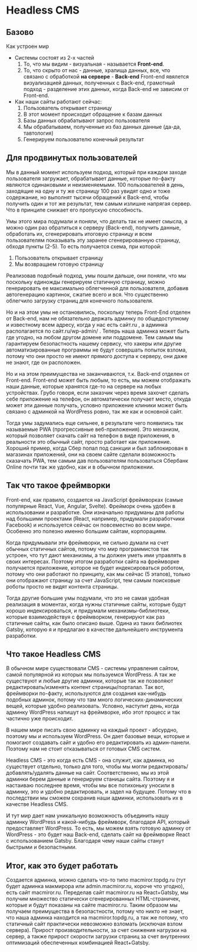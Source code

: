 # Headless CMS
## Базово
Как устроен мир
* Системы состоят из 2-х частей
  1. То, что мы видим - визуальная - называется **Front-end**.
  2. То, что скрыто от нас - данные, хралища данных, все, что связано с обработкой **на сервере** - **Back-end**
    Front-end явялется визуализацией данных, полученных с Back-end, грамотный подход - разделение этих данных, когда Back-end не зависим от Front-end.
* Как наши сайты работают сейчас:
  1. Пользователь открывает страницу
  2. В этот момент происходит обращение к базам данных
  3. Базы данных обрабатывают запрос пользователя
  4. Мы обрабатываем, полученные из баз данных данные (да-да, тавтология)
  5. Генерируем пользователю конечный результат

## Для продвинутых пользователей
Мы в данный момент используем подход, который при каждом заходе пользователя загружает, обрабатывает данные, которые по-факту являются одинаковыми и неизменяемыми. 100 пользователей в день, заходящие на одну и ту же страницу 100 раз увидят одно и тоже содержание, но выполнят тысячи обращений к Back-end, чтобы получить один и тот же результат, тем самым излишне напрягая сервер. Что в принципе снижает его пропускую способность.

Умы этого мира подумали и поняли, что делать так не имеет смысла, а можно один раз обратиться к серверу (Back-end), получить данные, обработать их, сгенерировать итоговую страницу и всем пользователям показывать эту заранее сгенерированную страницу, обходя пункты (2-5). То есть получается схема, при которой:
1. Пользователь открывает страницу
2. Мы возвращаем готовую страницу

Реализовав подобный подход, умы пошли дальше, они поняли, что мы поскольку единожды генерируем статичную страницу, можно генерировать ее максимально облегченной для пользователя, добавив автогенерацию картинок, сжатие всего и вся. Что существенно облегчило загрузку страниц для конечного пользователя.

Но и на этом умы не остановились, поскольку теперь Front-End отделен от Back-end, нам не обязательно держать админку по общедоступному и известному всем адресу, когда у нас есть сайт.ru , а админка располагается по сайт.ru/wp-admin/ . Теперь наша админка может быть где угодно, на любом другом домене или поддомене. Тем самым мы гарантируем безопастность нашему сервису, что хакеры или другие автоматизированные программы не будут совершать попыток взлома, потому что они просто не имеют прямого доступа к серверу, они даже не знают, где он расположен.

Но и на этом преимущества не заканчиваются, т.к. Back-end отделен от Front-end. Front-end может быть любым, то есть, мы можем отображать наши данные, которые хранятся где-то на сервере на любых устройствах. Грубо говоря, если заказчик через время захочет сделать себе приложение на телефон, он автоматически получает место, откуда может эти данные получать, условно приложение клиники может быть связано с админкой на WordPress ровно, так же как и основной сайт.

Тогда умы задумались еще сильнее, в результате чего появились так называемые PWA (прогрессивные веб-приложения). Это механизм, который позволяет скачать сайт на телефон в виде приложения, в реальности это обычный сайт, просто работает как приложение. Хороший пример, когда Сбер попал под санкции и был заблокирован в магазинах приложений, они на своем сайте сделали возможность сказачать PWA, тем самым дав пользователям пользоваться Сбербанк Online почти так же удобно, как и в обычном приложении.

## Так что такое фреймворки
Front-end, как правило, создается на JavaScript фреймворках (самые популярные React, Vue, Angular, Svelte). Фрейморк очень удобен в использовании и разработке. Они изначально придуманы для работы над большими проектами (React, например, придумали разработчики Facebook) и используется сейчас он повсеместно во всем мире. Особенно это полезно именно большим сайтам, корпорациям.

Когда придумывали эти фреймворки, не сильно думали на счет обычных статичных сайтов, потому что мир программистов так устроен, что тут дают механизмы, а ты должен уметь ими управлять в своих интересах. Поэтому итогом разработки сайта на фреймворке получается приложение, которое не будет индексироваться роботом, потому что они работают по принципу, как мы сейчас (5 этапов), только они отображают страницу за счет JavaScript, тем самым поисковые роботы просто не видят контента страницы. 

Тогда другие большие умы подумали, что это не самая удобная реализация в моментах, когда нужны статичные сайты, которые будут хорошо индексироваться, и придумали механизмы-библиотеки, которые взаимодействуя с фреймворком, генерируют как раз статичные сайты, как было описано выше. Одина из таких библиотех Gatsby, которую я и предлагаю в качестве дальнейшего инструмента разработки.

## Что такое Headless CMS
В обычном мире существовали CMS - системы управления сайтом, самой популярной из которых мы пользуемся WordPress. А так же существуют и любые другие админки, которые так же позволяют редактировать/изменять контент страницы/порталал. Так вот, фреймворки по-факту, используются для создания как-нибудь подобных админок, потому что там много логических-динамических вещей, которые удобно реализовать. Условно, наступит день, когда админку WordPress напишут на фреймворке, ибо этот процесс и так частично уже происходит.

В нашем мире писать свою админку на каждый проект - абсурдно, поэтому мы и используем WordPress. Он дает базовые вещи, которые и помогают создавать сайт и удобно его редактировать из админ-панели. Поэтому нам не стоит отказываться от готовых CMS систем.

Headless CMS - это когда есть CMS - она служит, как админка, но существует отдельно, только для того, чтобы мы могли редактировать/добавлять/удалять данные на сайт. Соответственно, мы из этой админки берем данные и генерируем станицы сайта. Поэтому я и настаиваю последнее время, чтобы мы все потихоньку уносили в админку, это и удобно редактировать, и задел на будущее. Потому что в последствии мы сможем сохранив наши админки, использовать их в качестве Headless CMS.

И тут мир дает нам уникальную возможность объединить нашу админку WordPress и какой-нибудь фреймворк, благодаря API, который предоставляет WordPress. То есть, мы можем взять готовую админку от WordPress - это будет наш Back-end, сделать сайт на фреймворке React с использованием Gatsby. Благодаря чему наши сайты станут быстрыми и безопастными.

## Итог, как это будет работать
Создается админка, можно сделать что-то типо macmiror.topdg.ru (тут будет админка макмирора или admin.macmiror.ru, короче что угодно), есть сайт macmiror.ru. Переделав сайт macmiror.ru на React+Gatsby, мы получим множество статически сгенерированных HTML-страничек, которые и будут показаны на сайте macmiror.ru. Таким образом мы получаем преимущества в безопастности, потому что никто не знает, что наша админка находится на macmiror.topdg.ru, а так же потому, что статичный сайт практически невозможно взломать (исключая взлом сервера). Прирост производительности, за счет снижения нагрузки на сервер, а также прирост скорости загрузки страниц за счет внутренних оптимизаций обеспеченных комбинацией React+Gatsby.